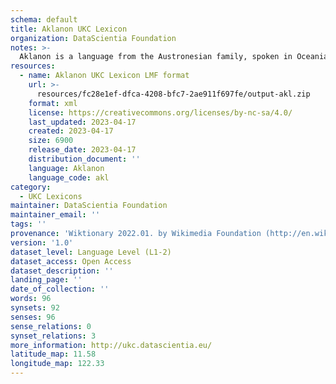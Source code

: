 ```yaml
---
schema: default
title: Aklanon UKC Lexicon
organization: DataScientia Foundation
notes: >-
  Aklanon is a language from the Austronesian family, spoken in Oceania. The UKC Lexicon of Aklanon is represented as a lexico-semantic network. It consists of words, word senses, synsets, as well as sense-level and synset-level relationships.
resources:
  - name: Aklanon UKC Lexicon LMF format
    url: >-
      resources/fc28e1ef-dfca-4208-bfc7-2ae911f697fe/output-akl.zip
    format: xml
    license: https://creativecommons.org/licenses/by-nc-sa/4.0/
    last_updated: 2023-04-17
    created: 2023-04-17
    size: 6900
    release_date: 2023-04-17
    distribution_document: ''
    language: Aklanon
    language_code: akl
category:
  - UKC Lexicons
maintainer: DataScientia Foundation
maintainer_email: ''
tags: ''
provenance: 'Wiktionary 2022.01. by Wikimedia Foundation (http://en.wiktionary.org); Princeton WordNet 2.1 by Princeton University (https://wordnet.princeton.edu)'
version: '1.0'
dataset_level: Language Level (L1-2)
dataset_access: Open Access
dataset_description: ''
landing_page: ''
date_of_collection: ''
words: 96
synsets: 92
senses: 96
sense_relations: 0
synset_relations: 3
more_information: http://ukc.datascientia.eu/
latitude_map: 11.58
longitude_map: 122.33
---
```


